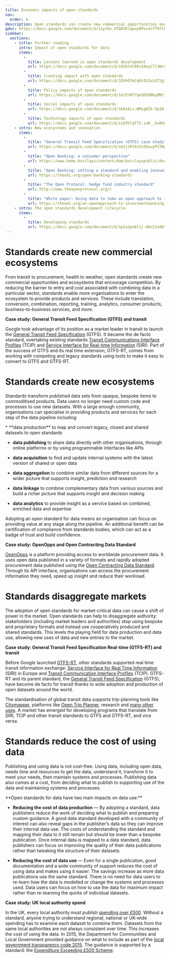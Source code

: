 ```yaml
---
title: Economic impacts of open standards
nav:
  order: 4
description: Open standards can create new commercial opportunities and provide competitive advantage to organisations that adopt them.
gdoc: https://docs.google.com/document/d/1xyrbv_VTbDVElqwvp9Pov4iYT9ftUKXHzd9ifvW5yqE/edit?usp=sharing
sidebar:
  sections:
    - title: Further reading
      intro: Impact of open standards for data
      items:      
        -
          title: Lessons learned in open standards development
          url: https://docs.google.com/document/d/1XVbt4l0En2AeyC7l3WrgPTujGm5LkRNhQJ-7gzb_pGE/edit?usp=sharing
        -
          title: Creating impact with open standards
          url: https://docs.google.com/document/d/1DhhO7mCq6hIUJxLGT2gI3Y2brmFmUVf5PhgTNz7nYAo/edit?usp=sharing
        -
          title: Policy impacts of open standards
          url: https://docs.google.com/document/d/1UiPJHT7qeSR5OBbyMNtjGx9IzHVpO7j96P3kTxPDRaU/edit?usp=sharing
        -
          title: Social impacts of open standards
          url: https://docs.google.com/document/d/1k6z6Lx-WMig8Zk-5p1H-ciDdFE-VRIzoKq-BFOGcb_A/edit?usp=sharing
        -
          title: Technology impacts of open standards
          url: https://docs.google.com/document/d/1iUfKlqT7I-jwR__kx0kUEiQCUGC7WmReFY5uKEXO-VQ/edit?usp=sharing
    - intro: New ecosystems and innovation
      items:
        -
          title: "General Transit Feed Specification (GTFS) case study"
          url: https://docs.google.com/document/d/1m3jJR741VcE6ouyPITWgh6HmASQG2jhfIMCddPAva8U/edit?usp=sharing
        -
          title: "Open Banking: a consumer perspective"
          url: https://www.home.barclays/content/dam/barclayspublic/docs/Citizenship/Research/Open%20Banking%20A%20Consumer%20Perspective%20Faith%20Reynolds%20January%202017.pdf
        -
          title: "Open Banking: setting a standard and enabling innovation"
          url: https://theodi.org/open-banking-standard)
        -
          title: "The Open Protocol: hedge fund industry standard"
          url: http://www.theopenprotocol.org/)
        -
          title: "White paper: Using data to take an open approach to investment banking"
          url: https://theodi.org/an-openapproach-to-investmentbanking
    - intro: The open standards development lifecycle
      items:
        -
          title: Developing standards
          url: https://docs.google.com/document/d/1p2o3pn8l1j-AKnIIx0mY-RpNdgz33ujJzUCQVWUi8Gg/edit?usp=sharing    
---
```


# Standards create new commercial ecosystems

From transit to procurement, health to weather, open standards create new commercial opportunities and ecosystems that encourage competition. By reducing the barrier to entry and cost associated with combining data in a particular sector, standards enable more organisations to enter the ecosystem to provide products and services. These include translation, conversion, combination, reporting, training, analytics, consumer products, business-to-business services, and more.

**Case study: General Transit Feed Specification (GTFS) and transit**

Google took advantage of its position as a market leader in transit to launch the [General Transit Feed Specification](https://developers.google.com/transit/gtfs/) (GTFS). It became the de facto standard, overtaking existing standards [Transit Communications Interface Profiles](http://www.aptatcip.com/) (TCIP) and [Service Interface for Real-time Information](https://www.vdv.de/siri-overview.aspx) (SIRI). Part of the success of GTFS and its real time extension, GTFS-RT, comes from working with competing and legacy standards using tools to make it easy to convert to GTFS and GTFS-RT.

# Standards create new ecosystems

Standards transform published data sets from opaque, bespoke items to commoditised products. Data users no longer need custom code and processes to use new datasets. With a large enough community, organisations can specialise in providing products and services for each step of the data pipeline including:

<div class="callout" markdown="1">
* **data production** to map and convert legacy, closed and shared datasets to open standards

* **data publishing** to share data directly with other organisations, through online platforms or by using programmable interfaces like APIs

* **data acquisition** to find and update internal systems with the latest version of shared or open data

* **data aggregation** to combine similar data from different sources for a wider picture that supports insight, prediction and research

* **data linkage** to combine complementary data from various sources and build a richer picture that supports insight and decision making

* **data analytics** to provide insight as a service based on combined, enriched data and expertise
</div>

Adopting an open standard for data means an organisation can focus on providing value at any stage along the pipeline. An additional benefit can be certification of compliance from standards bodies, which can act as a badge of trust and build confidence.

  
**Case study: OpenOpps and Open Contracting Data Standard**

[OpenOpps](https://openopps.com/) is a platform providing access to worldwide procurement data. It uses open data published in a variety of formats and rapidly adopted procurement data published using the [Open Contracting Data Standard](http://standard.open-contracting.org/). Through its API interface, organisations can access the procurement information they need, speed up insight and reduce their workload.

# Standards disaggregate markets

The adoption of open standards for market-critical data can cause a shift of power in the market. Open standards can help to disaggregate authority: stakeholders (including market leaders and authorities) stop using bespoke and proprietary formats and instead use cooperatively produced and shared standards. This levels the playing field for data production and data use, allowing new uses of data and new entries to the market.

**Case study: General Transit Feed Specification Real-time (GTFS-RT) and transit**

Before Google launched [GTFS-RT](https://developers.google.com/transit/gtfs-realtime/), other standards supported real time transit information exchange: [Service Interface for Real Time Information](https://www.vdv.de/siri-overview.aspx) (SIRI)  in Europe and [Transit Communication Interface Profiles](http://aptatcip.com/) (TCIP). GTFS-RT and its parent standard, the [General Transit Feed Specification](https://developers.google.com/transit/gtfs/) (GTFS),  have become de facto for transit thanks to wide adoption and production of open datasets around the world. 

The standardisation of global transit data supports trip-planning tools like [Citymapper](https://citymapper.com/), platforms like [Open Trip Planner](http://www.opentripplanner.org/), research and [many other uses](http://www.locationaware.usf.edu/wp-content/uploads/2010/02/The-Many-Uses-of-GTFS-Data-%E2%80%93-ITS-America-submission-abbreviated.pdf). A market has emerged for developing programs that translate from SIRI, TCIP and other transit standards to GTFS and GTFS-RT, and vice versa.

# Standards reduce the cost of using data

Publishing and using data is not cost-free. Using data, including open data, needs time and resources to get the data, understand it, transform it to meet your needs, then maintain systems and processes. Publishing data also comes at a cost, from deciding what to publish to supporting use of the data and maintaining systems and processes.

<div class="callout" markdown="1">
**Open standards for data have two main impacts on data use:**

* **Reducing the cost of data production** — By adopting a standard, data publishers reduce the work of deciding what to publish and preparing custom guidance. A good data standard developed with a community of interest can also reveal gaps in the publisher’s data so they can improve their internal data use. The costs of understanding the standard and mapping their data to it still remain but should be lower than a bespoke publication. Once internal data is mapped to a data standard, data publishers can focus on improving the quality of their data publications rather than tweaking the structure of their datasets. 

* **Reducing the cost of data use** — Even for a single publication, good documentation and a wide community of support reduces the cost of using data and makes using it easier. The savings increase as more data publications use the same standard. There is no need for data users to re-learn how the data is modelled or change the systems and processes used. Data users can focus on how to use the data for maximum impact rather than re-learning the quirks of individual datasets.
</div>

**Case study: UK local authority spend**

In the UK, every local authority must publish [spending over £500](https://www.local.gov.uk/our-support/guidance-and-resources/data-and-transparency/local-transparency-guidance). Without a standard, anyone trying to understand regional, national or UK-wide spending has to examine each dataset to combine them. Datasets from the same local authorities are not always consistent over time. This increases the cost of using the data. In 2015, the Department for Communities and Local Government provided guidance on what to include as part of the [local government transparency code 2015](https://www.gov.uk/government/uploads/system/uploads/attachment_data/file/408386/150227_PUBLICATION_Final_LGTC_2015.pdf). The guidance is supported by a standard: the [Expenditure Exceeding £500 Scheme](http://schemas.opendata.esd.org.uk/Spend).
